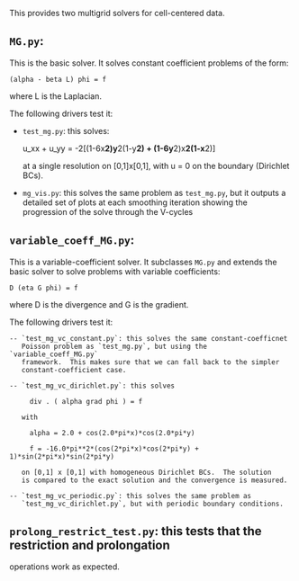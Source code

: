 This provides two multigrid solvers for cell-centered data.

## `MG.py`:

  This is the basic solver.  It solves constant coefficient
  problems of the form:

    (alpha - beta L) phi = f

  where L is the Laplacian.

  The following drivers test it:

  - `test_mg.py`: this solves:

    u_xx + u_yy = -2[(1-6x**2)y**2(1-y**2) + (1-6y**2)x**2(1-x**2)]

    at a single resolution on [0,1]x[0,1], with u = 0 on the boundary
    (Dirichlet BCs).

  - `mg_vis.py`: this solves the same problem as `test_mg.py`, but it
    outputs a detailed set of plots at each smoothing iteration showing
    the progression of the solve through the V-cycles


## `variable_coeff_MG.py`:

  This is a variable-coefficient solver.  It subclasses `MG.py` and
  extends the basic solver to solve problems with variable
  coefficients:

    D (eta G phi) = f

  where D is the divergence and G is the gradient.

  The following drivers test it:

    -- `test_mg_vc_constant.py`: this solves the same constant-coefficnet
       Poisson problem as `test_mg.py`, but using the `variable_coeff_MG.py`
       framework.  This makes sure that we can fall back to the simpler
       constant-coefficient case.

    -- `test_mg_vc_dirichlet.py`: this solves

         div . ( alpha grad phi ) = f

       with

         alpha = 2.0 + cos(2.0*pi*x)*cos(2.0*pi*y)

         f = -16.0*pi**2*(cos(2*pi*x)*cos(2*pi*y) + 1)*sin(2*pi*x)*sin(2*pi*y)
       
       on [0,1] x [0,1] with homogeneous Dirichlet BCs.  The solution
       is compared to the exact solution and the convergence is measured.

    -- `test_mg_vc_periodic.py`: this solves the same problem as
       `test_mg_vc_dirichlet.py`, but with periodic boundary conditions.



## `prolong_restrict_test.py`: this tests that the restriction and prolongation
  operations work as expected.



